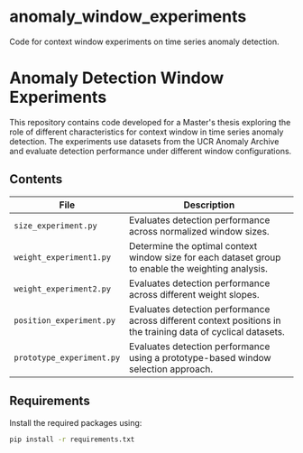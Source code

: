 # anomaly_window_experiments
Code for context window experiments on time series anomaly detection.

# Anomaly Detection Window Experiments

This repository contains code developed for a Master's thesis exploring the role of different characteristics for context window in time series anomaly detection. The experiments use datasets from the UCR Anomaly Archive and evaluate detection performance under different window configurations.

## Contents

| File                          | Description                                                                                                       |
|------------------------------|--------------------------------------------------------------------------------------------------------------------|
| `size_experiment.py`         | Evaluates detection performance across normalized window sizes.                                                    |
| `weight_experiment1.py`      | Determine the optimal context window size for each dataset group to enable the weighting analysis.                 |
| `weight_experiment2.py`      | Evaluates detection performance across different weight slopes.                                                    |
| `position_experiment.py`     | Evaluates detection performance across different context positions in the training data of cyclical datasets.      |
| `prototype_experiment.py`    | Evaluates detection performance using a prototype-based window selection approach.                                 |

## Requirements

Install the required packages using:

```bash
pip install -r requirements.txt

